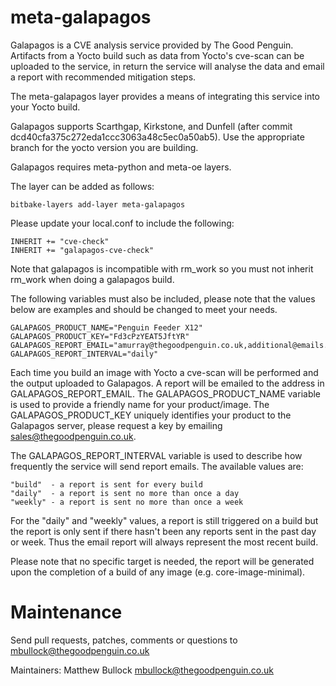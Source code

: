 meta-galapagos
==============

Galapagos is a CVE analysis service provided by The Good Penguin.
Artifacts from a Yocto build such as data from Yocto's cve-scan can be
uploaded to the service, in return the service will analyse the data
and email a report with recommended mitigation steps.

The meta-galapagos layer provides a means of integrating this service into
your Yocto build.

Galapagos supports Scarthgap, Kirkstone, and Dunfell (after commit
dcd40cfa375c272eda1ccc3063a48c5ec0a50ab5). Use the appropriate branch
for the yocto version you are building.

Galapagos requires meta-python and meta-oe layers.

The layer can be added as follows:

    bitbake-layers add-layer meta-galapagos

Please update your local.conf to include the following:

    INHERIT += "cve-check"
    INHERIT += "galapagos-cve-check"

Note that galapagos is incompatible with rm_work so you must not inherit
rm_work when doing a galapagos build.

The following variables must also be included, please note that the
values below are examples and should be changed to meet your needs.

    GALAPAGOS_PRODUCT_NAME="Penguin Feeder X12"
    GALAPAGOS_PRODUCT_KEY="Fd3cPzYEAT5JftYR"
    GALAPAGOS_REPORT_EMAIL="amurray@thegoodpenguin.co.uk,additional@emails.co.uk"
    GALAPAGOS_REPORT_INTERVAL="daily"

Each time you build an image with Yocto a cve-scan will be performed and
the output uploaded to Galapagos. A report will be emailed to the address
in GALAPAGOS_REPORT_EMAIL. The GALAPAGOS_PRODUCT_NAME variable is used to
provide a friendly name for your product/image. The GALAPAGOS_PRODUCT_KEY
uniquely identifies your product to the Galapagos server, please request
a key by emailing sales@thegoodpenguin.co.uk.

The GALAPAGOS_REPORT_INTERVAL variable is used to describe how frequently
the service will send report emails. The available values are:

    "build"  - a report is sent for every build
    "daily"  - a report is sent no more than once a day
    "weekly" - a report is sent no more than once a week

For the "daily" and "weekly" values, a report is still triggered on a build
but the report is only sent if there hasn't been any reports sent in the past
day or week. Thus the email report will always represent the most recent
build.

Please note that no specific target is needed, the report will be generated
upon the completion of a build of any image (e.g. core-image-minimal).

Maintenance
===========

Send pull requests, patches, comments or questions to mbullock@thegoodpenguin.co.uk

Maintainers: Matthew Bullock <mbullock@thegoodpenguin.co.uk>

